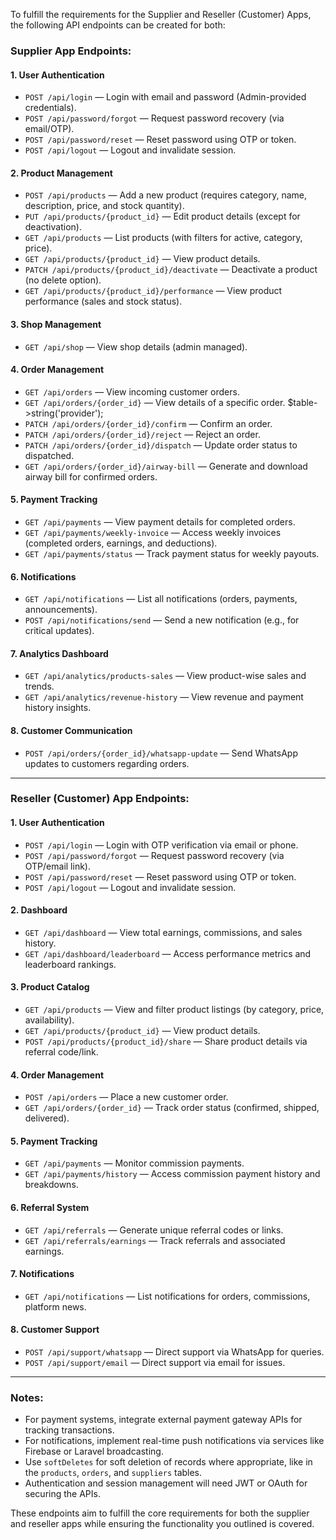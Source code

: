 To fulfill the requirements for the Supplier and Reseller (Customer) Apps, the following API endpoints can be created for both:

### Supplier App Endpoints:

#### 1. **User Authentication**
- `POST /api/login` — Login with email and password (Admin-provided credentials).
- `POST /api/password/forgot` — Request password recovery (via email/OTP).
- `POST /api/password/reset` — Reset password using OTP or token.
- `POST /api/logout` — Logout and invalidate session.

#### 2. **Product Management**
- `POST /api/products` — Add a new product (requires category, name, description, price, and stock quantity).
- `PUT /api/products/{product_id}` — Edit product details (except for deactivation).
- `GET /api/products` — List products (with filters for active, category, price).
- `GET /api/products/{product_id}` — View product details.
- `PATCH /api/products/{product_id}/deactivate` — Deactivate a product (no delete option).
- `GET /api/products/{product_id}/performance` — View product performance (sales and stock status).

#### 3. **Shop Management**
- `GET /api/shop` — View shop details (admin managed).
  
#### 4. **Order Management**
- `GET /api/orders` — View incoming customer orders.
- `GET /api/orders/{order_id}` — View details of a specific order.
            $table->string('provider');
- `PATCH /api/orders/{order_id}/confirm` — Confirm an order.
- `PATCH /api/orders/{order_id}/reject` — Reject an order.
- `PATCH /api/orders/{order_id}/dispatch` — Update order status to dispatched.
- `GET /api/orders/{order_id}/airway-bill` — Generate and download airway bill for confirmed orders.

#### 5. **Payment Tracking**
- `GET /api/payments` — View payment details for completed orders.
- `GET /api/payments/weekly-invoice` — Access weekly invoices (completed orders, earnings, and deductions).
- `GET /api/payments/status` — Track payment status for weekly payouts.
  
#### 6. **Notifications**
- `GET /api/notifications` — List all notifications (orders, payments, announcements).
- `POST /api/notifications/send` — Send a new notification (e.g., for critical updates).

#### 7. **Analytics Dashboard**
- `GET /api/analytics/products-sales` — View product-wise sales and trends.
- `GET /api/analytics/revenue-history` — View revenue and payment history insights.
  
#### 8. **Customer Communication**
- `POST /api/orders/{order_id}/whatsapp-update` — Send WhatsApp updates to customers regarding orders.

---

### Reseller (Customer) App Endpoints:

#### 1. **User Authentication**
- `POST /api/login` — Login with OTP verification via email or phone.
- `POST /api/password/forgot` — Request password recovery (via OTP/email link).
- `POST /api/password/reset` — Reset password using OTP or token.
- `POST /api/logout` — Logout and invalidate session.

#### 2. **Dashboard**
- `GET /api/dashboard` — View total earnings, commissions, and sales history.
- `GET /api/dashboard/leaderboard` — Access performance metrics and leaderboard rankings.

#### 3. **Product Catalog**
- `GET /api/products` — View and filter product listings (by category, price, availability).
- `GET /api/products/{product_id}` — View product details.
- `POST /api/products/{product_id}/share` — Share product details via referral code/link.

#### 4. **Order Management**
- `POST /api/orders` — Place a new customer order.
- `GET /api/orders/{order_id}` — Track order status (confirmed, shipped, delivered).

#### 5. **Payment Tracking**
- `GET /api/payments` — Monitor commission payments.
- `GET /api/payments/history` — Access commission payment history and breakdowns.

#### 6. **Referral System**
- `GET /api/referrals` — Generate unique referral codes or links.
- `GET /api/referrals/earnings` — Track referrals and associated earnings.

#### 7. **Notifications**
- `GET /api/notifications` — List notifications for orders, commissions, platform news.

#### 8. **Customer Support**
- `POST /api/support/whatsapp` — Direct support via WhatsApp for queries.
- `POST /api/support/email` — Direct support via email for issues.

---

### Notes:
- For payment systems, integrate external payment gateway APIs for tracking transactions.
- For notifications, implement real-time push notifications via services like Firebase or Laravel broadcasting.
- Use `softDeletes` for soft deletion of records where appropriate, like in the `products`, `orders`, and `suppliers` tables.
- Authentication and session management will need JWT or OAuth for securing the APIs.

These endpoints aim to fulfill the core requirements for both the supplier and reseller apps while ensuring the functionality you outlined is covered.